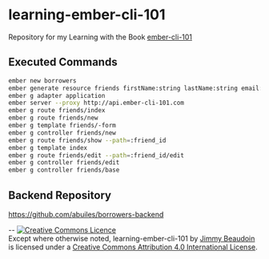 # learning-ember-cli-101
Repository for my Learning with the Book [ember-cli-101](https://leanpub.com/ember-cli-101)
## Executed Commands
```sh
ember new borrowers
ember generate resource friends firstName:string lastName:string email:string twitter:string totalArticles:number
ember g adapter application
ember server --proxy http://api.ember-cli-101.com
ember g route friends/index
ember g route friends/new
ember g template friends/-form
ember g controller friends/new
ember g route friends/show --path=:friend_id
ember g template index
ember g route friends/edit --path=:friend_id/edit
ember g controller friends/edit
ember g controller friends/base
```
## Backend Repository
https://github.com/abuiles/borrowers-backend

--
<a rel="license" href="http://creativecommons.org/licenses/by/4.0/"><img alt="Creative Commons Licence" style="border-width:0" src="https://i.creativecommons.org/l/by/4.0/80x15.png" /></a><br /><span xmlns:dct="http://purl.org/dc/terms/" property="dct:title">Except where otherwise noted, learning-ember-cli-101</span> by <a xmlns:cc="http://creativecommons.org/ns#" href="http://jim-beaudoin.com" property="cc:attributionName" rel="cc:attributionURL">Jimmy Beaudoin</a> is licensed under a <a rel="license" href="http://creativecommons.org/licenses/by/4.0/">Creative Commons Attribution 4.0 International License</a>.
